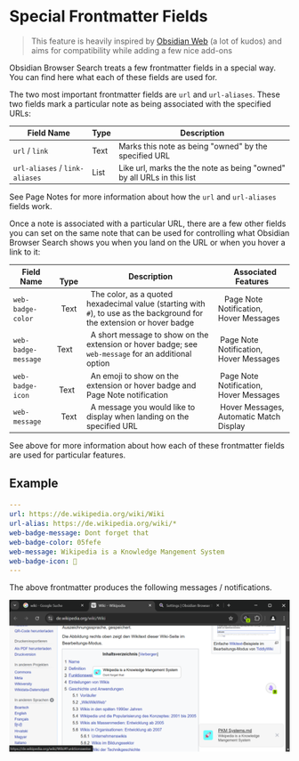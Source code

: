 # Special Frontmatter Fields

> This feature is heavily inspired by [Obsidian Web](https://github.com/coddingtonbear/obsidian-web) (a lot of kudos) and aims for compatibility while adding a few nice add-ons

Obsidian Browser Search treats a few frontmatter fields in a special way. You can find here what each of these fields are used for.

The two most important frontmatter fields are ``url`` and ``url-aliases``. These two fields mark a particular note as being associated with the specified URLs:

| Field Name                       | Type | Description                                                            |
| -------------------------------- | ---- | ---------------------------------------------------------------------- |
| ``url`` / `link`                 | Text | Marks this note as being "owned" by the specified URL                  |
| ``url-aliases`` / `link-aliases` | List | Like url, marks the the note as being "owned" by all URLs in this list |

See Page Notes for more information about how the ``url`` and ``url-aliases`` fields work.

Once a note is associated with a particular URL, there are a few other fields you can set on the same note that can be used for controlling what Obsidian Browser Search shows you when you land on the URL or when you hover a link to it:

| Field Name            |    Type |   Description                                                                                                               |    Associated Features                    |
| --------------------- | ------- | --------------------------------------------------------------------------------------------------------------------------- | ----------------------------------------- |
| ``web-badge-color``   |   Text  |   The color, as a quoted hexadecimal value (starting with `#`), to use as the background for the extension or hover badge   |    Page Note Notification, Hover Messages |
| ``web-badge-message`` | Text    |   A short message to show on the extension or hover badge; see ``web-message`` for an additional option                         |  Page Note Notification, Hover Messages   |
| ``web-badge-icon``    |    Text |   An emoji to show on the extension or hover badge and Page Note notification |  Page Note Notification, Hover Messages   |
| ``web-message``       |   Text  |   A message you would like to display when landing on the specified URL                                                     |  Hover Messages, Automatic Match Display  |


See above for more information about how each of these frontmatter fields are used for particular features.

## Example

```yaml
---
url: https://de.wikipedia.org/wiki/Wiki
url-alias: https://de.wikipedia.org/wiki/*
web-badge-message: Dont forget that
web-badge-color: 05fefe
web-message: Wikipedia is a Knowledge Mangement System
web-badge-icon: 🚀
---
```

The above frontmatter produces the following messages / notifications.

![](./img/page-note-messages.png)
